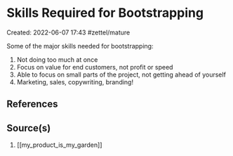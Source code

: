 # Skills Required for Bootstrapping
Created: 2022-06-07 17:43
#zettel/mature

Some of the major skills needed for bootstrapping:

1. Not doing too much at once
2. Focus on value for end customers, not profit or speed
3. Able to focus on small parts of the project, not getting ahead of yourself
4. Marketing, sales, copywriting, branding! 

## References

## Source(s)
1. [[my_product_is_my_garden]]
